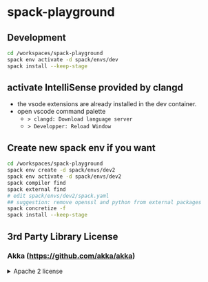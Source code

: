 # spack-playground

## Development
```bash
cd /workspaces/spack-playground
spack env activate -d spack/envs/dev
spack install --keep-stage
```

## activate IntelliSense provided by clangd
- the vsode extensions are already installed in the dev container.
- open vscode command palette
  - `> clangd: Download language server`
  - `> Developper: Reload Window`

## Create new spack env if you want
```bash
cd /workspaces/spack-playground
spack env create -d spack/envs/dev2
spack env activate -d spack/envs/dev2
spack compiler find
spack external find
# edit spack/envs/dev2/spack.yaml
## suggestion: remove openssl and python from external packages
spack concretize -f
spack install --keep-stage
```

## 3rd Party Library License
### Akka (https://github.com/akka/akka)

<details><summary>Apache 2 license</summary>

```
This software is licensed under the Apache 2 license, quoted below.

Copyright 2009-2018 Lightbend Inc. <https://www.lightbend.com>

Licensed under the Apache License, Version 2.0 (the "License"); you may not
use this file except in compliance with the License. You may obtain a copy of
the License at

    http://www.apache.org/licenses/LICENSE-2.0

Unless required by applicable law or agreed to in writing, software
distributed under the License is distributed on an "AS IS" BASIS, WITHOUT
WARRANTIES OR CONDITIONS OF ANY KIND, either express or implied. See the
License for the specific language governing permissions and limitations under
the License.
```

</details>
